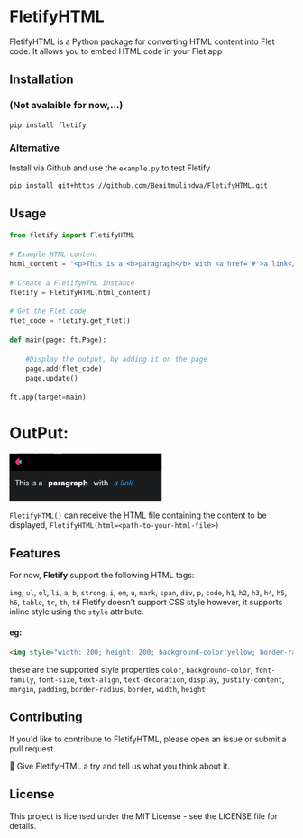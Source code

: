 # FletifyHTML

FletifyHTML is a Python package for converting HTML content into Flet code. It allows you to embed HTML code in your Flet app

## Installation
### (Not avalaible for now,...) 
```bash
pip install fletify
```
### Alternative
Install via Github and use the `example.py` to test Fletify

```bash
pip install git+https://github.com/Benitmulindwa/FletifyHTML.git
```
## Usage
```python
from fletify import FletifyHTML

# Example HTML content
html_content = "<p>This is a <b>paragraph</b> with <a href='#'>a link</a></p>"

# Create a FletifyHTML instance
fletify = FletifyHTML(html_content)

# Get the Flet code
flet_code = fletify.get_flet()

def main(page: ft.Page):

    #Display the output, by adding it on the page 
    page.add(flet_code)
    page.update()

ft.app(target=main)
```
# OutPut:
![test1](test1.PNG)

`FletifyHTML()` can receive the HTML file containing the content to be displayed, `FletifyHTML(html=<path-to-your-html-file>)` 

## Features

For now, **Fletify** support the following HTML tags:

`img`, `ul`, `ol`, `li`, `a`, `b`, `strong`, `i`, `em`, `u`, `mark`, `span`, `div`, `p`, `code`, `h1`, `h2`, `h3`, `h4`, `h5`, `h6`, `table`, `tr`, `th`, `td`
Fletify doesn't support CSS style however, it supports inline style using the `style` attribute.
#### eg:
```html
<img style="width: 200; height: 200; background-color:yellow; border-radius: 5; border: 3 solid #336699; margin:40" src="https://picsum.photos/200/200?10" alt="Example Image">
```
these are the supported style properties
`color`, `background-color`, `font-family`, `font-size`, `text-align`, `text-decoration`, `display`, `justify-content`, `margin`, `padding`, `border-radius`, `border`, `width`, `height`

## Contributing
If you'd like to contribute to FletifyHTML, please open an issue or submit a pull request.

🚨 Give FletifyHTML a try and tell us what you think about it.

## License
This project is licensed under the MIT License - see the LICENSE file for details.
